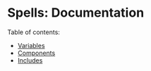 
# Spells: Documentation

Table of contents:
 - [Variables](./variables.md)
 - [Components](./components.md)
 - [Includes](./includes.md)
